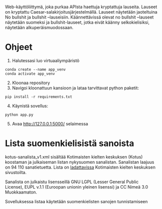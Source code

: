 # 
Web-käyttöliittymä, joka purkaa APIsta haettuja kryptattuja lauseita. Lauseet on kryptattu Caesar-salakirjoitusjärjestelmällä. Lauseet näytetään jaoteltuina No bullshit ja bullshit –lauseisiin. Käännettävissä olevat no bullshit –lauseet näytetään suomeksi ja bullshit-lauseet, jotka eivät käänny selkokielisiksi, näytetään alkuperäismuodossaan.

# Ohjeet

1. Halutessasi luo virtuaaliympäristö 
```
conda create --name app_venv
conda activate app_venv
```
2. Kloonaa repository
3. Navigoi kloonattuun kansioon ja lataa tarvittavat python paketit:
```
pip install -r requirements.txt 
```
4. Käynistä sovellus:
```
python app.py
```
5. Avaa http://127.0.0.1:5000/ selaimessa

# Lista suomenkielisistä sanoista

kotus-sanalista_v1.xml sisältää Kotimaisten kielten keskuksen (Kotus) koostaman ja julkaiseman listan nykysuomen sanalistan. Sanalistan laajuus on 94 110 sanatietuetta. Lista on [ladattavissa](http://kaino.kotus.fi/sanat/nykysuomi/) Kotimaisten kielten keskuksen sivustoilta.

Sanalista on julkaistu lisensseillä GNU LGPL (Lesser General Public License), EUPL v.1.1 (Euroopan unionin yleinen lisenssi) ja CC Nimeä 3.0 Muokkaamaton.

Sovelluksessa listaa käytetään suomenkielisten sanojen tunnistamiseen
